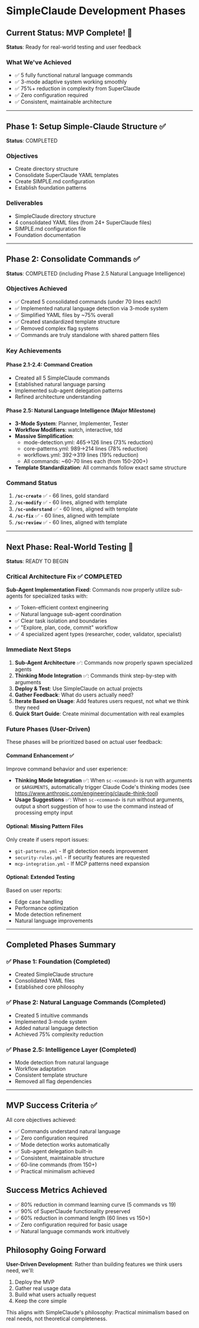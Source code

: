 # SimpleClaude Development Phases

## Current Status: MVP Complete! 🎉

**Status**: Ready for real-world testing and user feedback

### What We've Achieved

- ✅ 5 fully functional natural language commands
- ✅ 3-mode adaptive system working smoothly
- ✅ 75%+ reduction in complexity from SuperClaude
- ✅ Zero configuration required
- ✅ Consistent, maintainable architecture

---

## Phase 1: Setup Simple-Claude Structure ✅

**Status**: COMPLETED

### Objectives

- Create directory structure
- Consolidate SuperClaude YAML templates
- Create SIMPLE.md configuration
- Establish foundation patterns

### Deliverables

- SimpleClaude directory structure
- 4 consolidated YAML files (from 24+ SuperClaude files)
- SIMPLE.md configuration file
- Foundation documentation

---

## Phase 2: Consolidate Commands ✅

**Status**: COMPLETED (including Phase 2.5 Natural Language Intelligence)

### Objectives Achieved

- ✅ Created 5 consolidated commands (under 70 lines each!)
- ✅ Implemented natural language detection via 3-mode system
- ✅ Simplified YAML files by ~75% overall
- ✅ Created standardized template structure
- ✅ Removed complex flag systems
- ✅ Commands are truly standalone with shared pattern files

### Key Achievements

#### Phase 2.1-2.4: Command Creation

- Created all 5 SimpleClaude commands
- Established natural language parsing
- Implemented sub-agent delegation patterns
- Refined architecture understanding

#### Phase 2.5: Natural Language Intelligence (Major Milestone)

- **3-Mode System**: Planner, Implementer, Tester
- **Workflow Modifiers**: watch, interactive, tdd
- **Massive Simplification**:
  - mode-detection.yml: 465→126 lines (73% reduction)
  - core-patterns.yml: 989→214 lines (78% reduction)
  - workflows.yml: 392→319 lines (19% reduction)
  - All commands: ~60-70 lines each (from 150-200+)
- **Template Standardization**: All commands follow exact same structure

### Command Status

1. **`/sc-create`** ✅ - 66 lines, gold standard
2. **`/sc-modify`** ✅ - 60 lines, aligned with template
3. **`/sc-understand`** ✅ - 60 lines, aligned with template
4. **`/sc-fix`** ✅ - 60 lines, aligned with template
5. **`/sc-review`** ✅ - 60 lines, aligned with template

---

## Next Phase: Real-World Testing 🚀

**Status**: READY TO BEGIN

### Critical Architecture Fix ✅ COMPLETED

**Sub-Agent Implementation Fixed**: Commands now properly utilize sub-agents for specialized tasks with:

- ✅ Token-efficient context engineering
- ✅ Natural language sub-agent coordination
- ✅ Clear task isolation and boundaries
- ✅ "Explore, plan, code, commit" workflow
- ✅ 4 specialized agent types (researcher, coder, validator, specialist)

### Immediate Next Steps

1. **Sub-Agent Architecture** ✅: Commands now properly spawn specialized agents
2. **Thinking Mode Integration** ✅: Commands think step-by-step with arguments
3. **Deploy & Test**: Use SimpleClaude on actual projects
4. **Gather Feedback**: What do users actually need?
5. **Iterate Based on Usage**: Add features users request, not what we think they need
6. **Quick Start Guide**: Create minimal documentation with real examples

### Future Phases (User-Driven)

These phases will be prioritized based on actual user feedback:

#### Command Enhancement ✅

Improve command behavior and user experience:

- **Thinking Mode Integration** ✅: When `sc-<command>` is run with arguments or `$ARGUMENTS`, automatically trigger Claude Code's thinking modes (see <https://www.anthropic.com/engineering/claude-think-tool>)
- **Usage Suggestions** ✅: When `sc-<command>` is run without arguments, output a short suggestion of how to use the command instead of processing empty input

#### Optional: Missing Pattern Files

Only create if users report issues:

- `git-patterns.yml` - If git detection needs improvement
- `security-rules.yml` - If security features are requested
- `mcp-integration.yml` - If MCP patterns need expansion

#### Optional: Extended Testing

Based on user reports:

- Edge case handling
- Performance optimization
- Mode detection refinement
- Natural language improvements

---

## Completed Phases Summary

### ✅ Phase 1: Foundation (Completed)

- Created SimpleClaude structure
- Consolidated YAML files
- Established core philosophy

### ✅ Phase 2: Natural Language Commands (Completed)

- Created 5 intuitive commands
- Implemented 3-mode system
- Added natural language detection
- Achieved 75% complexity reduction

### ✅ Phase 2.5: Intelligence Layer (Completed)

- Mode detection from natural language
- Workflow adaptation
- Consistent template structure
- Removed all flag dependencies

---

## MVP Success Criteria ✅

All core objectives achieved:

- ✅ Commands understand natural language
- ✅ Zero configuration required
- ✅ Mode detection works automatically
- ✅ Sub-agent delegation built-in
- ✅ Consistent, maintainable structure
- ✅ 60-line commands (from 150+)
- ✅ Practical minimalism achieved

## Success Metrics Achieved

- ✅ 80% reduction in command learning curve (5 commands vs 19)
- ✅ 90% of SuperClaude functionality preserved
- ✅ 60% reduction in command length (60 lines vs 150+)
- ✅ Zero configuration required for basic usage
- ✅ Natural language commands work intuitively

## Philosophy Going Forward

**User-Driven Development**: Rather than building features we think users need, we'll:

1. Deploy the MVP
2. Gather real usage data
3. Build what users actually request
4. Keep the core simple

This aligns with SimpleClaude's philosophy: Practical minimalism based on real needs, not theoretical completeness.
